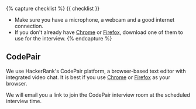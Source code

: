 {% capture checklist %}
{{ checklist }}
- Make sure you have a microphone, a webcam and a good internet connection.
- If you don't already have [Chrome][chrome] or [Firefox][firefox], download one of them to use for the interview.
{% endcapture %}

## CodePair

We use HackerRank's CodePair platform, a browser-based text editor with integrated video chat. It is best if you use [Chrome][chrome] or [Firefox][firefox] as your browser.

We will email you a link to join the CodePair interview room at the scheduled interview time.

[chrome]: https://www.google.com/chrome/
[firefox]: https://www.mozilla.org/en-US/firefox/new/
